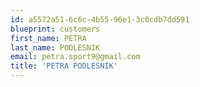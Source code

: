 ```yaml
---
id: a5572a51-6c6c-4b55-96e1-3c0cdb7dd591
blueprint: customers
first_name: PETRA
last_name: PODLESNIK
email: petra.sport9@gmail.com
title: 'PETRA PODLESNIK'
---
```


